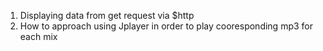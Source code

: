1. Displaying data from get request via $http
2. How to approach using Jplayer in order to play cooresponding mp3 for each mix 
